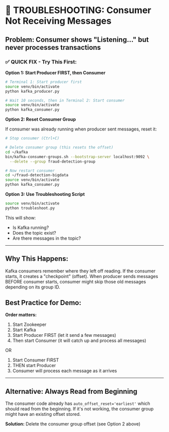 # 🔧 TROUBLESHOOTING: Consumer Not Receiving Messages

## Problem: Consumer shows "Listening..." but never processes transactions

### ✅ QUICK FIX - Try This First:

**Option 1: Start Producer FIRST, then Consumer**
```bash
# Terminal 1: Start producer first
source venv/bin/activate
python kafka_producer.py

# Wait 10 seconds, then in Terminal 2: Start consumer
source venv/bin/activate
python kafka_consumer.py
```

**Option 2: Reset Consumer Group**

If consumer was already running when producer sent messages, reset it:

```bash
# Stop consumer (Ctrl+C)

# Delete consumer group (this resets the offset)
cd ~/kafka
bin/kafka-consumer-groups.sh --bootstrap-server localhost:9092 \
  --delete --group fraud-detection-group

# Now restart consumer
cd ~/fraud-detection-bigdata
source venv/bin/activate
python kafka_consumer.py
```

**Option 3: Use Troubleshooting Script**
```bash
source venv/bin/activate
python troubleshoot.py
```

This will show:
- Is Kafka running?
- Does the topic exist?
- Are there messages in the topic?

---

## Why This Happens:

Kafka consumers remember where they left off reading. If the consumer starts, it creates a "checkpoint" (offset). When producer sends messages BEFORE consumer starts, consumer might skip those old messages depending on its group ID.

## Best Practice for Demo:

**Order matters:**
1. Start Zookeeper
2. Start Kafka
3. Start Producer FIRST (let it send a few messages)
4. Then start Consumer (it will catch up and process all messages)

OR

1. Start Consumer FIRST
2. THEN start Producer
3. Consumer will process each message as it arrives

---

## Alternative: Always Read from Beginning

The consumer code already has `auto_offset_reset='earliest'` which should read from the beginning. If it's not working, the consumer group might have an existing offset stored.

**Solution:** Delete the consumer group offset (see Option 2 above)
